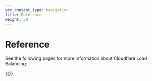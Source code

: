 ```yaml
---
pcx_content_type: navigation
title: Reference
weight: 50
---
```


# Reference

See the following pages for more information about Cloudflare Load Balancing:

{{<directory-listing>}}
